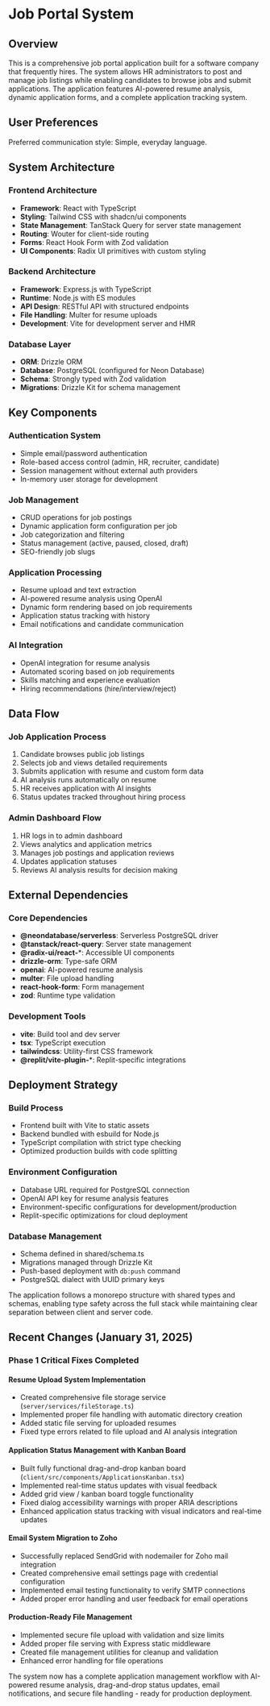 # Job Portal System

## Overview

This is a comprehensive job portal application built for a software company that frequently hires. The system allows HR administrators to post and manage job listings while enabling candidates to browse jobs and submit applications. The application features AI-powered resume analysis, dynamic application forms, and a complete application tracking system.

## User Preferences

Preferred communication style: Simple, everyday language.

## System Architecture

### Frontend Architecture
- **Framework**: React with TypeScript
- **Styling**: Tailwind CSS with shadcn/ui components
- **State Management**: TanStack Query for server state management
- **Routing**: Wouter for client-side routing
- **Forms**: React Hook Form with Zod validation
- **UI Components**: Radix UI primitives with custom styling

### Backend Architecture
- **Framework**: Express.js with TypeScript
- **Runtime**: Node.js with ES modules
- **API Design**: RESTful API with structured endpoints
- **File Handling**: Multer for resume uploads
- **Development**: Vite for development server and HMR

### Database Layer
- **ORM**: Drizzle ORM
- **Database**: PostgreSQL (configured for Neon Database)
- **Schema**: Strongly typed with Zod validation
- **Migrations**: Drizzle Kit for schema management

## Key Components

### Authentication System
- Simple email/password authentication
- Role-based access control (admin, HR, recruiter, candidate)
- Session management without external auth providers
- In-memory user storage for development

### Job Management
- CRUD operations for job postings
- Dynamic application form configuration per job
- Job categorization and filtering
- Status management (active, paused, closed, draft)
- SEO-friendly job slugs

### Application Processing
- Resume upload and text extraction
- AI-powered resume analysis using OpenAI
- Dynamic form rendering based on job requirements
- Application status tracking with history
- Email notifications and candidate communication

### AI Integration
- OpenAI integration for resume analysis
- Automated scoring based on job requirements
- Skills matching and experience evaluation
- Hiring recommendations (hire/interview/reject)

## Data Flow

### Job Application Process
1. Candidate browses public job listings
2. Selects job and views detailed requirements
3. Submits application with resume and custom form data
4. AI analysis runs automatically on resume
5. HR receives application with AI insights
6. Status updates tracked throughout hiring process

### Admin Dashboard Flow
1. HR logs in to admin dashboard
2. Views analytics and application metrics
3. Manages job postings and application reviews
4. Updates application statuses
5. Reviews AI analysis results for decision making

## External Dependencies

### Core Dependencies
- **@neondatabase/serverless**: Serverless PostgreSQL driver
- **@tanstack/react-query**: Server state management
- **@radix-ui/react-***: Accessible UI components
- **drizzle-orm**: Type-safe ORM
- **openai**: AI-powered resume analysis
- **multer**: File upload handling
- **react-hook-form**: Form management
- **zod**: Runtime type validation

### Development Tools
- **vite**: Build tool and dev server
- **tsx**: TypeScript execution
- **tailwindcss**: Utility-first CSS framework
- **@replit/vite-plugin-***: Replit-specific integrations

## Deployment Strategy

### Build Process
- Frontend built with Vite to static assets
- Backend bundled with esbuild for Node.js
- TypeScript compilation with strict type checking
- Optimized production builds with code splitting

### Environment Configuration
- Database URL required for PostgreSQL connection
- OpenAI API key for resume analysis features
- Environment-specific configurations for development/production
- Replit-specific optimizations for cloud deployment

### Database Management
- Schema defined in shared/schema.ts
- Migrations managed through Drizzle Kit
- Push-based deployment with `db:push` command
- PostgreSQL dialect with UUID primary keys

The application follows a monorepo structure with shared types and schemas, enabling type safety across the full stack while maintaining clear separation between client and server code.

## Recent Changes (January 31, 2025)

### Phase 1 Critical Fixes Completed

#### Resume Upload System Implementation
- Created comprehensive file storage service (`server/services/fileStorage.ts`)
- Implemented proper file handling with automatic directory creation
- Added static file serving for uploaded resumes
- Fixed type errors related to file upload and AI analysis integration

#### Application Status Management with Kanban Board
- Built fully functional drag-and-drop kanban board (`client/src/components/ApplicationsKanban.tsx`)
- Implemented real-time status updates with visual feedback
- Added grid view / kanban board toggle functionality
- Fixed dialog accessibility warnings with proper ARIA descriptions
- Enhanced application status tracking with visual indicators and real-time updates

#### Email System Migration to Zoho
- Successfully replaced SendGrid with nodemailer for Zoho mail integration
- Created comprehensive email settings page with credential configuration
- Implemented email testing functionality to verify SMTP connections
- Added proper error handling and user feedback for email operations

#### Production-Ready File Management
- Implemented secure file upload with validation and size limits
- Added proper file serving with Express static middleware
- Created file management utilities for cleanup and validation
- Enhanced error handling for file operations

The system now has a complete application management workflow with AI-powered resume analysis, drag-and-drop status updates, email notifications, and secure file handling - ready for production deployment.